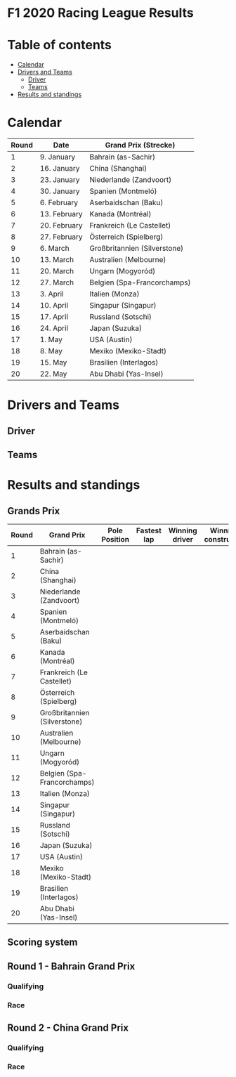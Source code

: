 F1 2020 Racing League Results
=============================

Table of contents
=================

- [Calendar](#calendar)
- [Drivers and Teams](#calendar)
	- [Driver](#driver)
	- [Teams](#teams)
- [Results and standings](#results)

Calendar
========

| Round |         Date | Grand Prix (Strecke)         |
| ----- | ------------ | ---------------------------- |
|    1  |   9. January | Bahrain (as-Sachir)          |
|    2  |  16. January | China (Shanghai)             |
|    3  |  23. January | Niederlande (Zandvoort)      |
|    4  |  30. January | Spanien (Montmeló)           |
|    5  |  6. February | Aserbaidschan (Baku)         |
|    6  | 13. February | Kanada (Montréal)            |
|    7  | 20. February | Frankreich (Le Castellet)    |
|    8  | 27. February | Österreich (Spielberg)       |
|    9  |     6. March | Großbritannien (Silverstone) |
|   10  |    13. March | Australien (Melbourne)       |
|   11  |    20. March | Ungarn (Mogyoród)            |
|   12  |    27. March | Belgien (Spa-Francorchamps)  |
|   13  |     3. April | Italien (Monza)              |
|   14  |    10. April | Singapur (Singapur)          |
|   15  |    17. April | Russland (Sotschi)           |
|   16  |    24. April | Japan (Suzuka)               |
|   17  |       1. May | USA (Austin)                 |
|   18  |       8. May | Mexiko (Mexiko-Stadt)        |
|   19  |      15. May | Brasilien (Interlagos)       |
|   20  |      22. May | Abu Dhabi (Yas-Insel)        |

Drivers and Teams
=================

## Driver

## Teams

Results and standings
=====================

## Grands Prix

| Round | Grand Prix                   | Pole Position | Fastest lap | Winning driver | Winning constructor |
| ----- | ---------------------------- | ------------- | ----------- | -------------- | ------------------- |
|    1  | Bahrain (as-Sachir)          |               |             |                |                     |
|    2  | China (Shanghai)             |               |             |                |                     |
|    3  | Niederlande (Zandvoort)      |               |             |                |                     |
|    4  | Spanien (Montmeló)           |               |             |                |                     |
|    5  | Aserbaidschan (Baku)         |               |             |                |                     |
|    6  | Kanada (Montréal)            |               |             |                |                     |
|    7  | Frankreich (Le Castellet)    |               |             |                |                     |
|    8  | Österreich (Spielberg)       |               |             |                |                     |
|    9  | Großbritannien (Silverstone) |               |             |                |                     |
|   10  | Australien (Melbourne)       |               |             |                |                     |
|   11  | Ungarn (Mogyoród)            |               |             |                |                     |
|   12  | Belgien (Spa-Francorchamps)  |               |             |                |                     |
|   13  | Italien (Monza)              |               |             |                |                     |
|   14  | Singapur (Singapur)          |               |             |                |                     |
|   15  | Russland (Sotschi)           |               |             |                |                     |
|   16  | Japan (Suzuka)               |               |             |                |                     |
|   17  | USA (Austin)                 |               |             |                |                     |
|   18  | Mexiko (Mexiko-Stadt)        |               |             |                |                     |
|   19  | Brasilien (Interlagos)       |               |             |                |                     |
|   20  | Abu Dhabi (Yas-Insel)        |               |             |                |                     |

## Scoring system

## Round 1 - Bahrain Grand Prix

### Qualifying

### Race

## Round 2 - China Grand Prix

### Qualifying

### Race
